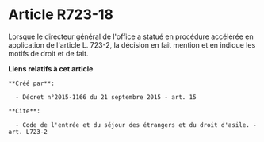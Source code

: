 # Article R723-18

Lorsque le directeur général de l'office a statué en procédure accélérée en application de l'article L. 723-2, la décision en
fait mention et en indique les motifs de droit et de fait.

**Liens relatifs à cet article**

	**Créé par**:

	  - Décret n°2015-1166 du 21 septembre 2015 - art. 15

	**Cite**:

	  - Code de l'entrée et du séjour des étrangers et du droit d'asile. - art. L723-2
